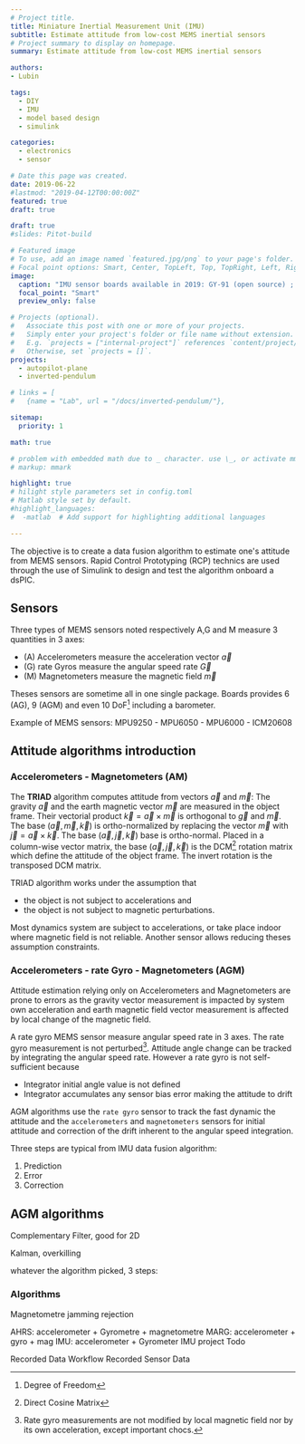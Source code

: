 ```yaml
---
# Project title.
title: Miniature Inertial Measurement Unit (IMU)
subtitle: Estimate attitude from low-cost MEMS inertial sensors
# Project summary to display on homepage.
summary: Estimate attitude from low-cost MEMS inertial sensors

authors:
- Lubin

tags:
  - DIY
  - IMU
  - model based design
  - simulink

categories: 
  - electronics
  - sensor

# Date this page was created.
date: 2019-06-22
#lastmod: "2019-04-12T00:00:00Z"
featured: true
draft: true

draft: true
#slides: Pitot-build

# Featured image
# To use, add an image named `featured.jpg/png` to your page's folder.
# Focal point options: Smart, Center, TopLeft, Top, TopRight, Left, Right, BottomLeft, Bottom, BottomRight
image:
  caption: "IMU sensor boards available in 2019: GY-91 (open source) ; IMU 10DoF v2, 9DoF and 6DoF (Drotek)"
  focal_point: "Smart"
  preview_only: false

# Projects (optional).
#   Associate this post with one or more of your projects.
#   Simply enter your project's folder or file name without extension.
#   E.g. `projects = ["internal-project"]` references `content/project/deep-learning/index.md`.
#   Otherwise, set `projects = []`.
projects: 
  - autopilot-plane
  - inverted-pendulum 

# links = [
# 	{name = "Lab", url = "/docs/inverted-pendulum/"},

sitemap:
  priority: 1

math: true

# problem with embedded math due to _ character. use \_, or activate mmark markup syntax
# markup: mmark

highlight: true
# hilight style parameters set in config.toml
# Matlab style set by default.
#highlight_languages:
#  -matlab  # Add support for highlighting additional languages

---
```


The objective is to create a data fusion algorithm to estimate one's attitude from MEMS sensors. Rapid Control Prototyping (RCP) technics are used through the use of Simulink to design and test the algorithm onboard a dsPIC.

## Sensors

Three types of MEMS sensors noted respectively A,G and M measure 3 quantities in 3 axes:

- (A) Accelerometers measure the acceleration vector $\vec{a}$
- (G) rate Gyros measure the angular speed rate $\vec{G}$
- (M) Magnetometers measure the magnetic field $\vec{m}$

Theses sensors are sometime all in one single package. Boards provides 6 (AG), 9 (AGM) and even 10 DoF[^DoF] including a barometer. 

Example of MEMS sensors: MPU9250 - MPU6050 - MPU6000 - ICM20608

## Attitude algorithms introduction

### Accelerometers - Magnetometers (AM)

The **TRIAD** algorithm computes attitude from vectors $\vec{a}$ and $\vec{m}$: 
The gravity $\vec{a}$ and the earth magnetic vector $\vec{m}$ are measured in the object frame. Their vectorial product $\vec{k} = \vec{a} \times \vec{m}$ is orthogonal to  $\vec{g}$ and $\vec{m}$. The base $(\vec{a},\vec{m},\vec{k})$ is ortho-normalized by replacing the vector $\vec{m}$ with $\vec{j} = \vec{a} \times \vec{k}$. The base  $(\vec{a},\vec{j},\vec{k})$ base is ortho-normal. Placed in a column-wise vector matrix, the base $(\vec{a},\vec{j},\vec{k})$ is the DCM[^DCM] rotation matrix which define the attitude of the object frame. The invert rotation is the transposed DCM matrix.

TRIAD algorithm works under the assumption that

- the object is not subject to accelerations and
- the object is not subject to magnetic perturbations.

Most dynamics system are subject to accelerations, or take place indoor where magnetic field is not reliable. Another sensor allows reducing theses assumption constraints.

### Accelerometers - rate Gyro - Magnetometers (AGM)

Attitude estimation relying only on Accelerometers and Magnetometers are prone to errors as the gravity vector measurement is impacted by system own acceleration and earth magnetic field vector measurement is affected by local change of the magnetic field.

A rate gyro MEMS sensor measure angular speed rate in 3 axes. The rate gyro measurement is not perturbed[^rate-gyro-perturbation]. Attitude angle change can be tracked by integrating the angular speed rate. However a rate gyro is not self-sufficient because 

- Integrator initial angle value is not defined
- Integrator accumulates any sensor bias error making the attitude to drift

AGM algorithms use the `rate gyro` sensor to track the fast dynamic the attitude and the `accelerometers` and `magnetometers` sensors for initial attitude and correction of the drift inherent to the angular speed integration.

Three steps are typical from IMU data fusion algorithm:

1. Prediction
2. Error
3. Correction

## AGM algorithms



Complementary Filter, good for 2D

Kalman, overkilling

whatever the algorithm picked, 3 steps:


### Algorithms



Magnetometre jamming rejection

AHRS: accelerometer + Gyrometre + magnetometre
MARG: accelerometer + gyro + mag
IMU: accelerometer + Gyrometer
IMU project Todo

Recorded Data Workflow
Recorded Sensor Data

[^DoF]: Degree of Freedom
[^DCM]: Direct Cosine Matrix
[^rate-gyro-perturbation]: Rate gyro measurements are not modified by local magnetic field nor by its own acceleration, except important chocs.
<!-- test code -->
